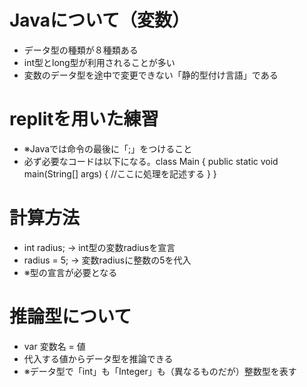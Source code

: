 # Javaについて（変数）
- データ型の種類が８種類ある
- int型とlong型が利用されることが多い
- 変数のデータ型を途中で変更できない「静的型付け言語」である

# replitを用いた練習
- ※Javaでは命令の最後に「;」をつけること
- 必ず必要なコードは以下になる。class Main {
  public static void main(String[] args) {
    //ここに処理を記述する
  }
}
# 計算方法
- int radius; → int型の変数radiusを宣言
- radius = 5; → 変数radiusに整数の5を代入
- ※型の宣言が必要となる
# 推論型について
- var 変数名 = 値
- 代入する値からデータ型を推論できる
- ※データ型で「int」も「Integer」も（異なるものだが）整数型を表す
